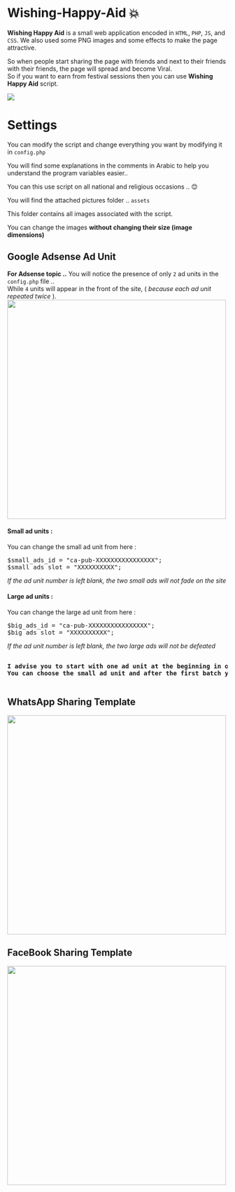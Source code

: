 # Wishing-Happy-Aid :boom:
<strong>Wishing Happy Aid</strong> is a small web application encoded in <code>HTML</code>, <code>PHP</code>, <code>JS</code>, and <code>CSS</code>. We also used some PNG images and some effects to make the page attractive.

So when people start sharing the page with friends and next to their friends with their friends, the page will spread and become Viral.</br>So if you want to earn from festival sessions then you can use <strong>Wishing Happy Aid</strong> script.

<img src="http://mawlid.orgfree.com/git/Wishing-Happy-Aid.png" />

<h1>Settings</h1>

You can modify the script and change everything you want by modifying it in <code>config.php</code>

You will find some explanations in the comments in Arabic to help you understand the program variables easier..

You can this use script on all national and religious occasions .. :blush:

You will find the attached pictures folder .. <code>assets</code>


This folder contains all images associated with the script.

You can change the images <strong>without changing their size (image dimensions)</strong>


<h2>Google Adsense Ad Unit</h2>

<b>For Adsense topic ..</b>
You will notice the presence of only <code>2</code> ad units in the <code>config.php</code> file .. </br>
While <code>4</code> units will appear in the front of the site, ( <i>because each ad unit repeated twice</i> ).
<img width="500px" src="http://mawlid.orgfree.com/git/ad_unit.png" />

<h4>Small ad units :</h4>
You can change the small ad unit from here :
<pre>
$small_ads_id = "ca-pub-XXXXXXXXXXXXXXXX";
$small_ads_slot = "XXXXXXXXXX";
</pre>
<i>If the ad unit number is left blank, the two small ads will not fade on the site</i>

<h4>Large ad units :</h4>
You can change the large ad unit from here :
<pre>
$big_ads_id = "ca-pub-XXXXXXXXXXXXXXXX";
$big_ads_slot = "XXXXXXXXXX";
</pre>
<i>If the ad unit number is left blank, the two large ads will not be defeated</i>

<pre>
<b>
I advise you to start with one ad unit at the beginning in order to protect your advertising account.
You can choose the small ad unit and after the first batch you can run the large units.
</b>
</pre>


<h2>WhatsApp Sharing Template</h2>
<img width="500px" src="http://mawlid.orgfree.com/git/whatsapp.png" />

<h2>FaceBook Sharing Template</h2>
<img width="500px" src="http://mawlid.orgfree.com/git/facebook.png" />

